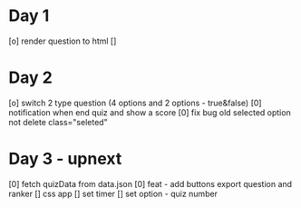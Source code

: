 # Day 1

[o] render question to html
[]

# Day 2

[o] switch 2 type question (4 options and 2 options - true&false)
[0] notification when end quiz and show a score
[0] fix bug old selected option not delete class="seleted"

# Day 3 - upnext

[0] fetch quizData from data.json
[0] feat - add buttons export question and ranker
[] css app
[] set timer
[] set option - quiz number
